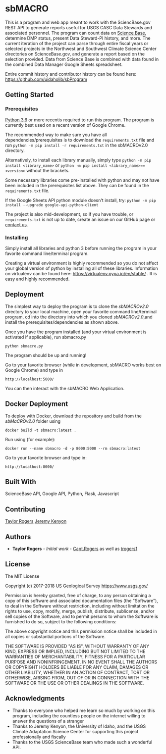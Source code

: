 # sbMACRO

This is a program and web app meant to work with the SciencBase.gov REST API to generate reports useful for USGS CASC Data Stewards and associated personnel. The program can count data on [Science Base](https://www.sciencebase.gov/catalog/), determine DMP status, present Data Steward-PI history, and more. The current iteration of the project can parse through entire fiscal years or selected projects in the Northwest and Southwest Climate Science Center directories on ScienceBase.gov, and generate a report based on the selection provided. Data from Science Base is combined with data found in the combined Data Manager Google Sheets spreadsheet.


Entire commit history and contributor history can be found here: https://github.com/uidaholib/sbProgram

## Getting Started

### Prerequisites

[Python 3.6](https://www.python.org/downloads/) or more recentis required to run this program. The program is currently best used on a recent version of Google Chrome.

The recommended way to make sure you have all dependencies/prerequisites is to download the `requirements.txt` file and run
`python -m pip install -r requirements.txt` in the sbMACROv2.0 directory.

Alternatively, to install each library manually, simply type `python -m pip install <library_name>` or `python -m pip install <library_name>==<version>` without the brackets.

Some necessary libraries come pre-installed with python and may not have been included in the prerequisites list above. They can be found in the `requirements.txt` file.

If the Google Sheets API python module doesn't install, try: `python -m pip install --upgrade google-api-python-client`

The project is also mid-development, so if you have trouble, or `requirements.txt` is not up to date, create an issue on our GitHub page or [contact us](mailto:jkenyon@uidaho.edu).

### Installing
Simply install all libraries and python 3 before running the program in your favorite command line/terminal program.

Creating a virtual environment is highly recommended so you do not affect your global version of python by installing all of these libraries. Information on virtualenv can be found here: https://virtualenv.pypa.io/en/stable/ . It is easy and highly recommended.

## Deployment

The simplest way to deploy the program is to clone the *sbMACROv2.0* directory to your local machine, open your favorite command line/terminal program, cd into the directory into which you cloned *sbMACROv2.0*,and install the prerequisites/dependencies as shown above. 

Once you have the program installed (and your virtual environment is activated if applicable), run sbmacro.py
```
python sbmacro.py
```

The program should be up and running!

Go to your favorite browser (while in development, sbMACRO works best on Google Chrome) and type in
```
http://localhost:5000/
```

You can then interact with the sbMACRO Web Application.

## Docker Deployment

To deploy with Docker, download the repository and build from the *sbMaCROv2.0* folder using
```
docker build -t sbmacro:latest .
```

Run using (for example):
```
docker run --name sbmacro -d -p 8000:5000 --rm sbmacro:latest
```

Go to your favorite browser and type in:
```
http://localhost:8000/
```

## Built With
ScienceBase API,
Google API,
Python,
Flask,
Javascript

## Contributing
[Taylor Rogers](https://github.com/trogers1)
[Jeremy Kenyon](https://github.com/jkenyon)


## Authors

* **Taylor Rogers** - *Initial work* - [Capt.Rogers](https://gitlab.com/Capt.Rogers) as well as [trogers1](https://github.com/trogers1)


## License
The MIT License

Copyright (c) 2017-2018 US Geological Survey https://www.usgs.gov/

Permission is hereby granted, free of charge, to any person obtaining a copy
of this software and associated documentation files (the "Software"), to deal
in the Software without restriction, including without limitation the rights
to use, copy, modify, merge, publish, distribute, sublicense, and/or sell
copies of the Software, and to permit persons to whom the Software is
furnished to do so, subject to the following conditions:

The above copyright notice and this permission notice shall be included in
all copies or substantial portions of the Software.

THE SOFTWARE IS PROVIDED "AS IS", WITHOUT WARRANTY OF ANY KIND, EXPRESS OR
IMPLIED, INCLUDING BUT NOT LIMITED TO THE WARRANTIES OF MERCHANTABILITY,
FITNESS FOR A PARTICULAR PURPOSE AND NONINFRINGEMENT. IN NO EVENT SHALL THE
AUTHORS OR COPYRIGHT HOLDERS BE LIABLE FOR ANY CLAIM, DAMAGES OR OTHER
LIABILITY, WHETHER IN AN ACTION OF CONTRACT, TORT OR OTHERWISE, ARISING FROM,
OUT OF OR IN CONNECTION WITH THE SOFTWARE OR THE USE OR OTHER DEALINGS IN
THE SOFTWARE.


## Acknowledgments

* Thanks to everyone who helped me learn so much by working on this program, including the countless people on the internet willing to answer the questions of a stranger
* Thanks to Jeremy Kenyon, the University of Idaho, and the USGS Climate Adaptation Science Center for supporting this project professionally and fiscally
* Thanks to the USGS ScienceBase team who made such a wonderful API.
